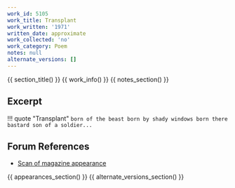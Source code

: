 ```yaml
---
work_id: 5105
work_title: Transplant
work_written: '1971'
written_date: approximate
work_collected: 'no'
work_category: Poem
notes: null
alternate_versions: []
---
```


{{ section_title() }}
{{ work_info() }}
{{ notes_section() }}
## Excerpt
!!! quote "Transplant"
    ```
    born of the beast
    born by shady windows
    born there
    bastard son of a soldier...
    ```

## Forum References
- [Scan of magazine appearance](https://bukowskiforum.com/threads/transplant-a-well-known-poet-and-myself-the-sewer-the-allegheny-star-route-1975.11906/)

{{ appearances_section() }}
{{ alternate_versions_section() }}